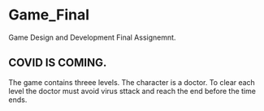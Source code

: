 # Game_Final
Game Design and Development Final Assignemnt.

## COVID IS COMING.
The game contains threee levels.
The character is a doctor.
To clear each level the doctor must avoid virus sttack and reach the end before the time ends.

